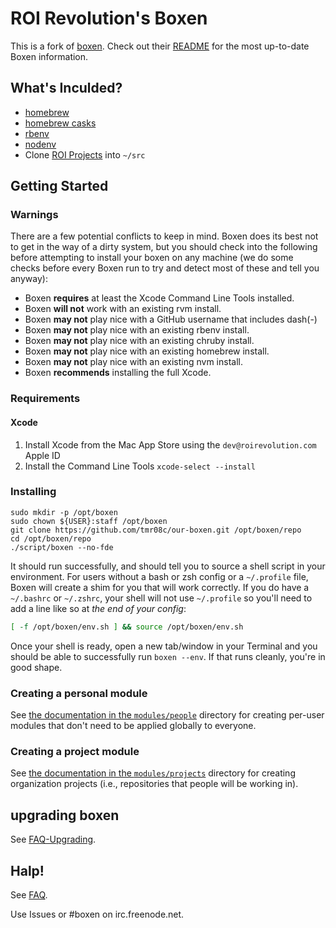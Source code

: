 # ROI Revolution's Boxen

This is a fork of [boxen](https://github.com/boxen/our-boxen). Check out their [README](https://github.com/boxen/our-boxen/blob/master/README.md) for the most up-to-date Boxen information.

## What's Inculded?

* [homebrew](https://brew.sh/)
* [homebrew casks](https://caskroom.github.io/)
* [rbenv](https://github.com/rbenv/rbenv)
* [nodenv](https://github.com/ekalinin/nodeenv)
* Clone [ROI Projects](https://github.com/roirevolution/) into `~/src`

## Getting Started

### Warnings

There are a few potential conflicts to keep in mind.
Boxen does its best not to get in the way of a dirty system,
but you should check into the following before attempting to install your
boxen on any machine (we do some checks before every Boxen run to try
and detect most of these and tell you anyway):

* Boxen __requires__ at least the Xcode Command Line Tools installed.
* Boxen __will not__ work with an existing rvm install.
* Boxen __may not__ play nice with a GitHub username that includes dash(-)
* Boxen __may not__ play nice with an existing rbenv install.
* Boxen __may not__ play nice with an existing chruby install.
* Boxen __may not__ play nice with an existing homebrew install.
* Boxen __may not__ play nice with an existing nvm install.
* Boxen __recommends__ installing the full Xcode.

### Requirements

#### Xcode

1. Install Xcode from the Mac App Store using the `dev@roirevolution.com` Apple ID
1. Install the Command Line Tools `xcode-select --install`

### Installing

```
sudo mkdir -p /opt/boxen
sudo chown ${USER}:staff /opt/boxen
git clone https://github.com/tmr08c/our-boxen.git /opt/boxen/repo
cd /opt/boxen/repo
./script/boxen --no-fde
```

It should run successfully, and should tell you to source a shell script
in your environment.
For users without a bash or zsh config or a `~/.profile` file,
Boxen will create a shim for you that will work correctly.
If you do have a `~/.bashrc` or `~/.zshrc`, your shell will not use
`~/.profile` so you'll need to add a line like so at _the end of your config_:

``` sh
[ -f /opt/boxen/env.sh ] && source /opt/boxen/env.sh
```

Once your shell is ready, open a new tab/window in your Terminal
and you should be able to successfully run `boxen --env`.
If that runs cleanly, you're in good shape.

### Creating a personal module

See [the documentation in the
`modules/people`](modules/people/README.md)
directory for creating per-user modules that don't need to be applied
globally to everyone.

### Creating a project module

See [the documentation in the
`modules/projects`](modules/projects/README.md)
directory for creating organization projects (i.e., repositories that people
will be working in).

## upgrading boxen
See [FAQ-Upgrading](https://github.com/boxen/our-boxen/blob/master/docs/faq.md#q-how-do-you-upgrade-your-boxen-from-the-public-our-boxen).

## Halp!

See [FAQ](https://github.com/boxen/our-boxen/blob/master/docs/faq.md).

Use Issues or #boxen on irc.freenode.net.
